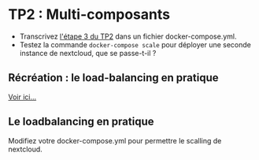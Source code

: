 # TP2 : Multi-composants

- Transcrivez [l'étape 3 du TP2](/engine/tp2/#etape-3-utilisation-dun-reseau) dans un fichier docker-compose.yml.
- Testez la commande `docker-compose scale` pour déployer une seconde instance de nextcloud, que se passe-t-il ?


## Récréation : le load-balancing en pratique

[Voir ici...](/recreation/load-balancing/)

## Le loadbalancing en pratique

Modifiez votre docker-compose.yml pour permettre le scalling de nextcloud.
